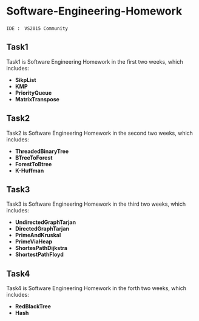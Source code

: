 # Software-Engineering-Homework #
    IDE :　VS2015 Community
Task1
------------
>  
Task1 is Software Engineering Homework in the first two weeks, 
which includes:
    
* **SikpList**
* **KMP**
* **PriorityQueue**
* **MatrixTranspose**

Task2
------------  
>
Task2 is Software Engineering Homework in the second two weeks, 
which includes:

* **ThreadedBinaryTree**
* **BTreeToForest**
* **ForestToBtree**
* **K-Huffman**

Task3
------------
>
Task3 is Software Engineering Homework in the third two weeks, 
which includes:

* **UndirectedGraphTarjan**
* **DirectedGraphTarjan**
* **PrimeAndKruskal**
* **PrimeViaHeap**
* **ShortesPathDijkstra**
* **ShortestPathFloyd**

Task4
------------
> 
Task4 is Software Engineering Homework in the forth two weeks, 
which includes:

* **RedBlackTree**
* **Hash**



